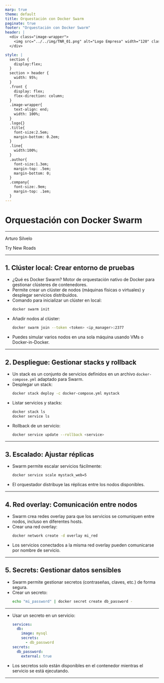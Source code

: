```yaml
---
marp: true
theme: default
title: Orquestación con Docker Swarm
paginate: true
footer: "Orquestación con Docker Swarm"
header: |
  <div class="image-wrapper">
    <img src="../../img/TNR_01.png" alt="Logo Empresa" width="120" class="logo" />
  </div>

style: |
  section {
    display:flex;
  }
  section > header {
    width: 95%;
  }
  .front {
    display: flex;
    flex-direction: column;
  }
  .image-wrapper{
    text-align: end;
    width: 100%;
  }
  .logo{}
  .title{
    font-size:2.5em;
    margin-bottom: 0.2em;
  }
  .line{
    width:100%;
  }
  .author{
    font-size:1.3em;
    margin-top: .5em;
    margin-bottom: 0;
  }
  .company{
    font-size:.9em;
    margin-top: .1em;
  }
---
```


<!-- _paginate: skip -->

<div class="front">
  <h1 class="title"> Orquestación con Docker Swarm </h1>
  <hr class="line"/>
  <p class="author">Arturo Silvelo</p>
  <p class="company">Try New Roads</p>
</div>

---

## 1. Clúster local: Crear entorno de pruebas

- ¿Qué es Docker Swarm? Motor de orquestación nativo de Docker para gestionar clústeres de contenedores.
- Permite crear un clúster de nodos (máquinas físicas o virtuales) y desplegar servicios distribuidos.
- Comando para inicializar un clúster en local:
  ```bash
  docker swarm init
  ```
- Añadir nodos al clúster:
  ```bash
  docker swarm join --token <token> <ip_manager>:2377
  ```
- Puedes simular varios nodos en una sola máquina usando VMs o Docker-in-Docker.

---

## 2. Despliegue: Gestionar stacks y rollback

- Un stack es un conjunto de servicios definidos en un archivo `docker-compose.yml` adaptado para Swarm.
- Desplegar un stack:
  ```bash
  docker stack deploy -c docker-compose.yml mystack
  ```
- Listar servicios y stacks:
  ```bash
  docker stack ls
  docker service ls
  ```
- Rollback de un servicio:
  ```bash
  docker service update --rollback <service>
  ```

---

## 3. Escalado: Ajustar réplicas

- Swarm permite escalar servicios fácilmente:
  ```bash
  docker service scale mystack_web=5
  ```
- El orquestador distribuye las réplicas entre los nodos disponibles.

---

## 4. Red overlay: Comunicación entre nodos

- Swarm crea redes overlay para que los servicios se comuniquen entre nodos, incluso en diferentes hosts.
- Crear una red overlay:
  ```bash
  docker network create -d overlay mi_red
  ```
- Los servicios conectados a la misma red overlay pueden comunicarse por nombre de servicio.

---

## 5. Secrets: Gestionar datos sensibles

- Swarm permite gestionar secretos (contraseñas, claves, etc.) de forma segura.
- Crear un secreto:
  ```bash
  echo "mi_password" | docker secret create db_password -
  ```

---

- Usar un secreto en un servicio:
  ```yaml
  services:
    db:
      image: mysql
      secrets:
        - db_password
  secrets:
    db_password:
      external: true
  ```
- Los secretos solo están disponibles en el contenedor mientras el servicio se está ejecutando.

---
